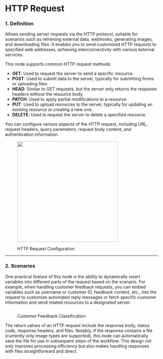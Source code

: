 # HTTP Request

### 1. Definition

Allows sending server requests via the HTTP protocol, suitable for scenarios such as retrieving external data, webhooks, generating images, and downloading files. It enables you to send customized HTTP requests to specified web addresses, achieving interconnectivity with various external services.

This node supports common HTTP request methods:

* **GET**: Used to request the server to send a specific resource.
* **POST**: Used to submit data to the server, typically for submitting forms or uploading files.
* **HEAD**: Similar to GET requests, but the server only returns the response headers without the resource body.
* **PATCH**: Used to apply partial modifications to a resource.
* **PUT**: Used to upload resources to the server, typically for updating an existing resource or creating a new one.
* **DELETE**: Used to request the server to delete a specified resource.

You can configure various aspects of the HTTP request, including URL, request headers, query parameters, request body content, and authentication information.

<figure><img src="../../../../img/workflow-http-request-node.png" alt="" width="332"><figcaption><p>HTTP Request Configuration</p></figcaption></figure>

***

### 2. Scenarios

One practical feature of this node is the ability to dynamically insert variables into different parts of the request based on the scenario. For example, when handling customer feedback requests, you can embed variables such as username or customer ID, feedback content, etc., into the request to customize automated reply messages or fetch specific customer information and send related resources to a designated server.

<figure><img src="../../../../img/customer-feedback-classification.png" alt=""><figcaption><p>Customer Feedback Classification</p></figcaption></figure>

The return values of an HTTP request include the response body, status code, response headers, and files. Notably, if the response contains a file (currently only image types are supported), this node can automatically save the file for use in subsequent steps of the workflow. This design not only improves processing efficiency but also makes handling responses with files straightforward and direct.
